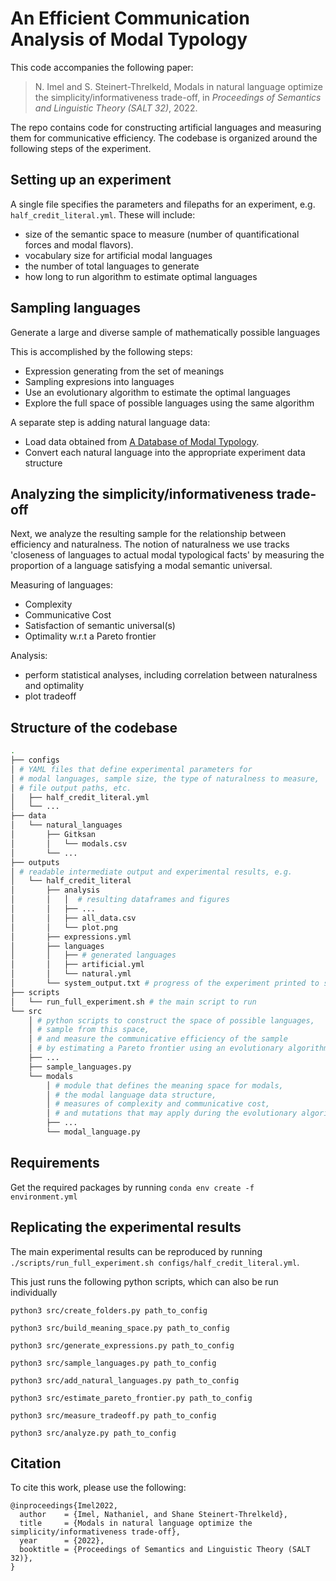 # An Efficient Communication Analysis of Modal Typology

This code accompanies the following paper:

> N. Imel and S. Steinert-Threlkeld, Modals in natural language optimize the simplicity/informativeness
trade-off, in _Proceedings of Semantics and Linguistic Theory (SALT 32)_, 2022.

The repo contains code for constructing artificial languages and measuring them for communicative efficiency. The codebase is organized around the following steps of the experiment.

## Setting up an experiment
A single file specifies the parameters and filepaths for an experiment, e.g. `half_credit_literal.yml`. These will include:
- size of the semantic space to measure (number of quantificational forces and modal flavors).
- vocabulary size for artificial modal languages
- the number of total languages to generate
- how long to run algorithm to estimate optimal languages

## Sampling languages
Generate a large and diverse sample of mathematically possible languages

This is accomplished by the following steps:
- Expression generating from the set of meanings
- Sampling expresions into languages
- Use an evolutionary algorithm to estimate the optimal languages
- Explore the full space of possible languages using the same algorithm

A separate step is adding natural language data:
- Load data obtained from [A Database of Modal Typology](https://github.com/CLMBRs/modal-typology).
- Convert each natural language into the appropriate experiment data structure

## Analyzing the simplicity/informativeness trade-off
Next, we analyze the resulting sample for the relationship between efficiency and naturalness.
The notion of naturalness we use tracks 'closeness of languages to actual modal typological facts' by measuring the proportion of a language satisfying a modal semantic universal.
  
Measuring of languages:
- Complexity
- Communicative Cost
- Satisfaction of semantic universal(s)
- Optimality w.r.t a Pareto frontier

Analysis:
- perform statistical analyses, including correlation between naturalness and optimality
- plot tradeoff

## Structure of the codebase

```bash
.
├── configs
│ # YAML files that define experimental parameters for
│ # modal languages, sample size, the type of naturalness to measure,
│ # file output paths, etc.
│   ├── half_credit_literal.yml
│   └── ...
├── data
│   └── natural_languages
│       ├── Gitksan
│       │   └── modals.csv
│       └── ...
├── outputs
│ # readable intermediate output and experimental results, e.g.
│   └── half_credit_literal
│       ├── analysis
│       │   │  # resulting dataframes and figures
│       │   ├── ...
│       │   ├── all_data.csv
│       │   └── plot.png
│       ├── expressions.yml
│       ├── languages
│       │   ├── # generated languages
│       │   ├── artificial.yml
│       │   └── natural.yml
│       └── system_output.txt # progress of the experiment printed to stdout,
├── scripts
│   └── run_full_experiment.sh # the main script to run
└── src 
    │ # python scripts to construct the space of possible languages, 
    │ # sample from this space, 
    │ # and measure the communicative efficiency of the sample 
    │ # by estimating a Pareto frontier using an evolutionary algorithm
    ├── ...    
    ├── sample_languages.py
    └── modals
        │ # module that defines the meaning space for modals, 
        │ # the modal language data structure,
        │ # measures of complexity and communicative cost, 
        │ # and mutations that may apply during the evolutionary algorithm
        ├── ...
        └── modal_language.py
```    

## Requirements  

Get the required packages by running `conda env create -f environment.yml`
  
## Replicating the experimental results

The main experimental results can be reproduced by running `./scripts/run_full_experiment.sh configs/half_credit_literal.yml`.

This just runs the following python scripts, which can also be run individually

`python3 src/create_folders.py path_to_config`

`python3 src/build_meaning_space.py path_to_config`

`python3 src/generate_expressions.py path_to_config`

`python3 src/sample_languages.py path_to_config`

`python3 src/add_natural_languages.py path_to_config`

`python3 src/estimate_pareto_frontier.py path_to_config`

`python3 src/measure_tradeoff.py path_to_config`

`python3 src/analyze.py path_to_config`

## Citation

To cite this work, please use the following:
```
@inproceedings{Imel2022,
  author    = {Imel, Nathaniel, and Shane Steinert-Threlkeld},
  title     = {Modals in natural language optimize the simplicity/informativeness trade-off},
  year      = {2022},
  booktitle = {Proceedings of Semantics and Linguistic Theory (SALT 32)},
}
```
